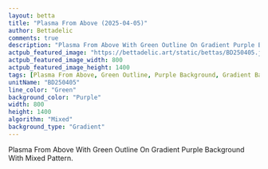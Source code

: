 ```yaml
---
layout: betta
title: "Plasma From Above (2025-04-05)"
author: Bettadelic
comments: true
description: "Plasma From Above With Green Outline On Gradient Purple Background With Mixed Pattern."
actpub_featured_image: "https://bettadelic.art/static/bettas/BD250405.jpg"
actpub_featured_image_width: 800
actpub_featured_image_height: 1400
tags: [Plasma From Above, Green Outline, Purple Background, Gradient Background Pattern, Mixed Pattern, April 2025]
unitName: "BD250405"
line_color: "Green"
background_color: "Purple"
width: 800
height: 1400
algorithm: "Mixed"
background_type: "Gradient"
---
```


Plasma From Above With Green Outline On Gradient Purple Background With Mixed Pattern.
